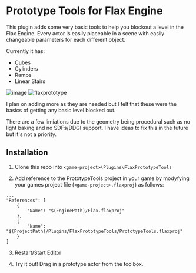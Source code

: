 # Prototype Tools for Flax Engine

This plugin adds some very basic tools to help you blockout a level in the Flax Engine. Every actor is easily placeable in a scene with easily changeable parameters for each different object.

Currently it has:
- Cubes
- Cylinders
- Ramps
- Linear Stairs

![image](https://github.com/Swiggies/FlaxPrototypeTools/assets/38583668/a2433b5d-14a2-4afa-a5fd-61af6bc13532)
![flaxprototype](https://user-images.githubusercontent.com/38583668/216321377-95a5c424-c61f-4d03-9464-99ead2f84a74.jpg)

I plan on adding more as they are needed but I felt that these were the basics of getting any basic level blocked out.

There are a few limiations due to the geometry being procedural such as no light baking and no SDFs/DDGI support. I have ideas to fix this in the future but it's not a priority.

## Installation

1. Clone this repo into `<game-project>\Plugins\FlaxPrototypeTools`

2. Add reference to the PrototypeTools project in your game by modyfying your games project file (`<game-project>.flaxproj`) as follows:


```
...
"References": [
    {
        "Name": "$(EnginePath)/Flax.flaxproj"
    },
    {
        "Name": "$(ProjectPath)/Plugins/FlaxPrototypeTools/PrototypeTools.flaxproj"
    }
]
```

3. Restart/Start Editor

4. Try it out! Drag in a prototype actor from the toolbox.
